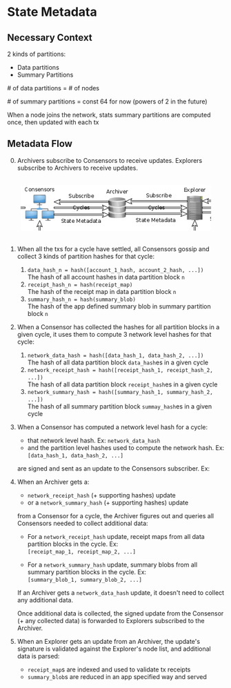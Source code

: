 # State Metadata

## Necessary Context

2 kinds of partitions:
  * Data partitions
  * Summary Partitions

\# of data partitions = # of nodes

\# of summary partitions = const 64 for now (powers of 2 in the future)

When a node joins the network, stats summary partitions are computed once, then
updated with each tx

## Metadata Flow

0. Archivers subscribe to Consensors to receive updates. Explorers subscribe to
   Archivers to receive updates.

</br>
<div align="center">
  <img src="state-metadata-fig-1.png" alt="State Metadata Flow">
</div>
</br>

1. When all the txs for a cycle have settled, all Consensors gossip and collect
   3 kinds of partition hashes for that cycle:

   1. `data_hash_n = hash([account_1_hash, account_2_hash, ...])`  
      The hash of all account hashes in data partition block `n`
   2. `receipt_hash_n = hash(receipt_map)`  
      The hash of the receipt map in data partition block `n`
   3. `summary_hash_n = hash(summary_blob)`  
      The hash of the app defined summary blob in summary partition block `n`

2. When a Consensor has collected the hashes for all partition blocks in a given
   cycle, it uses them to compute 3 network level hashes for that cycle:

   1. `network_data_hash = hash([data_hash_1, data_hash_2, ...])`  
      The hash of all data partition block `data_hash`es in a given cycle
   2. `network_receipt_hash = hash([receipt_hash_1, receipt_hash_2, ...])`  
      The hash of all data partition block `receipt_hash`es in a given cycle
   3. `network_summary_hash = hash([summary_hash_1, summary_hash_2, ...])`  
       The hash of all summary partition block `summay_hash`es in a given cycle

3. When a Consensor has computed a network level hash for a cycle:

     * that network level hash. Ex: `network_data_hash`
     * and the partition level hashes used to compute the network hash. Ex:  
       `[data_hash_1, data_hash_2, ...]`

   are signed and sent as an update to the Consensors subscriber. Ex:  

4. When an Archiver gets a:

     * `network_receipt_hash` (+ supporting hashes) update
     * or a `network_summary_hash` (+ supporting hashes) update

   from a Consensor for a cycle, the Archiver figures out and queries all
   Consensors needed to collect additional data:

     * For a `network_receipt_hash` update, receipt maps from all data partition
       blocks in the cycle. Ex:  
       `[receipt_map_1, receipt_map_2, ...]`  
       
     * For a `network_summary_hash` update, summary blobs from all summary
       partition blocks in the cycle. Ex:  
       `[summary_blob_1, summary_blob_2, ...]`  
   
   If an Archiver gets a `network_data_hash` update, it doesn't need to collect
   any additional data.

   Once additional data is collected, the signed update from the Consensor
   (+ any collected data) is forwarded to Explorers subscribed to the Archiver.

5. When an Explorer gets an update from an Archiver, the update's signature is
   validated against the Explorer's node list, and additional data is parsed:

     * `receipt_map`s are indexed and used to validate tx receipts
     * `summary_blob`s are reduced in an app specified way and served
